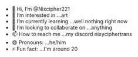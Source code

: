 - 👋 Hi, I’m @Nixcipher221
- 👀 I’m interested in ...art
- 🌱 I’m currently learning ...well nothing right now
- 💞️ I’m looking to collaborate on ...anything 
- 📫 How to reach me ...my discord nixyciphertrans
- 😄 Pronouns: ...he/him
- ⚡ Fun fact: ...I'm around 20

<!---
Nixcipher221/Nixcipher221 is a ✨ special ✨ repository because its `README.md` (this file) appears on your GitHub profile.
You can click the Preview link to take a look at your changes.
--->
